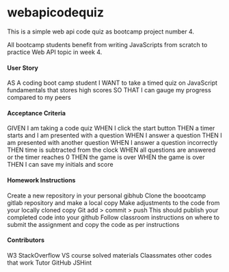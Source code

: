 # webapicodequiz

This is a simple web api code quiz as bootcamp project number 4.

All bootcamp students benefit from writing JavaScripts from scratch to practice Web API topic in week 4.

#### User Story
AS A coding boot camp student
I WANT to take a timed quiz on JavaScript fundamentals that stores high scores
SO THAT I can gauge my progress compared to my peers


#### Acceptance Criteria
GIVEN I am taking a code quiz
WHEN I click the start button
THEN a timer starts and I am presented with a question
WHEN I answer a question
THEN I am presented with another question
WHEN I answer a question incorrectly
THEN time is subtracted from the clock
WHEN all questions are answered or the timer reaches 0
THEN the game is over
WHEN the game is over
THEN I can save my initials and score

#### Homework Instructions
Create a new repository in your personal gibhub
Clone the boootcamp gitlab repository and make a local copy
Make adjustments to the code from your locally cloned copy
Git add > commit > push
This should publish your completed code into your github
Follow classroom instructions on where to submit the assignment and copy the code as per instructions


#### Contributors
W3 
StackOverflow
VS course solved materials
Claassmates other codes that work
Tutor
GitHub
JSHint